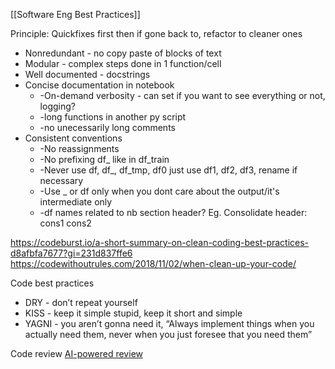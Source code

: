 [[Software Eng Best Practices]]

Principle: Quickfixes first then if gone back to, refactor to cleaner ones
- Nonredundant - no copy paste of blocks of text
- Modular - complex steps done in 1 function/cell
- Well documented - docstrings
- Concise documentation in notebook
	- -On-demand verbosity - can set if you want to see everything or not, logging?
	- -long functions in another py script
	- -no unecessarily long comments
- Consistent conventions
	- -No reassignments
	- -No prefixing df_ like in df_train
	- -Never use df, df_, df_tmp, df0 just use df1, df2, df3, rename if necessary
	- -Use _ or df only when you dont care about the output/it's intermediate only
	- -df names related to nb section header? Eg. Consolidate header: cons1 cons2

https://codeburst.io/a-short-summary-on-clean-coding-best-practices-d8afbfa7677?gi=231d837ffe6
https://codewithoutrules.com/2018/11/02/when-clean-up-your-code/


Code best practices
- DRY - don’t repeat yourself
- KISS - keep it simple stupid, keep it short and simple
- YAGNI - you aren’t gonna need it, “Always implement things when you actually need them, never when you just foresee that you need them”

Code review
[AI-powered review](https://reviewify.io/)
